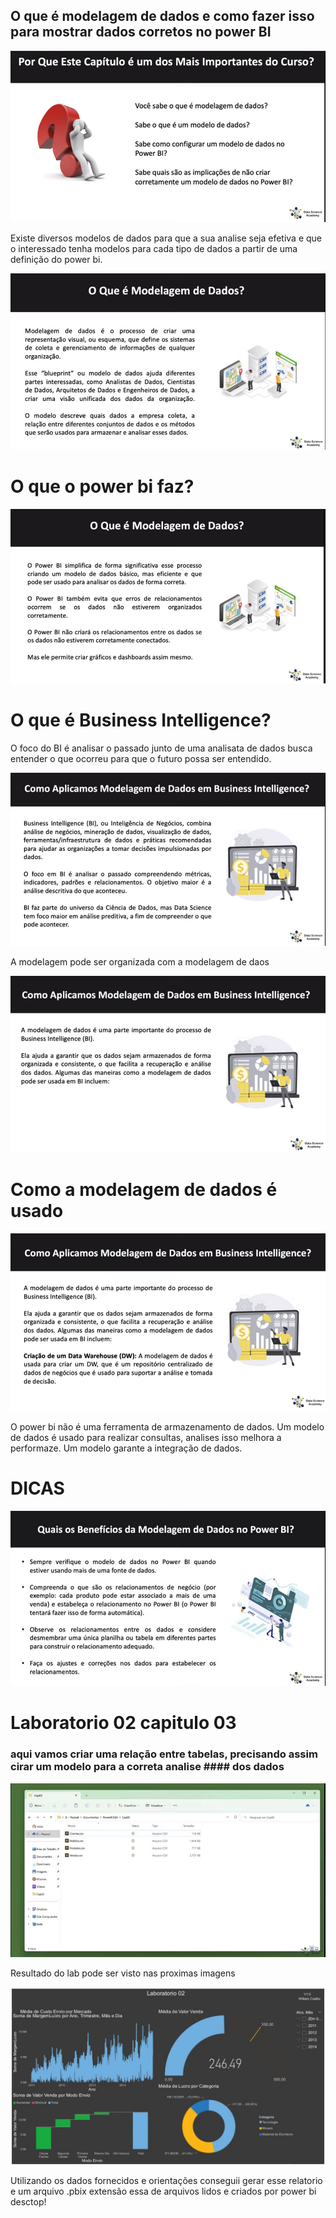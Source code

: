 ## O que é modelagem de dados e como fazer isso para mostrar dados corretos no power BI

![Imagem1](/Parte%201/Cap03/nformacao_sobre_cap.png)

Existe diversos modelos de dados para que a sua analise seja efetiva e que o interessado tenha modelos para cada tipo de dados a partir de uma definição do power bi.

![Imagem2](/Parte%201/Cap03/A_modelagem_dados.png)

# O que o power bi faz?

![Imagem3](/Parte%201/Cap03/O_que_power_faz.png)

# O que é Business Intelligence?

O foco do BI é analisar o passado junto de uma analisata de dados busca entender o que ocorreu para que o futuro possa ser entendido.

![Imagem4](/Parte%201/Cap03/O_que_BI.png)

A modelagem pode ser organizada com a modelagem de daos 

![Imagem5](/Parte%201/Cap03/Modelagem_com_BI.png)


# Como a modelagem de dados é usado 

![Imagem6](/Parte%201/Cap03/Como_criado_dw.png)

O power bi não é uma ferramenta de armazenamento de dados.
Um modelo de dados é usado para realizar consultas, analises isso melhora a performaze.
Um modelo garante a integração de dados.


# DICAS

![Imagem6](/Parte%201/Cap03/DIcas_do_power.jpeg)



 # Laboratorio 02 capitulo 03

### aqui vamos criar uma relação entre tabelas, precisando assim cirar um modelo para a correta analise #### dos dados

![Imagem7](/Parte%201/Cap03/arquivos_de_lab03.jpeg)



Resultado do lab pode ser visto nas proximas imagens 


![Imagem8](/Parte%201/Cap03/Dashboard02final.jpeg)

Utilizando os dados fornecidos e orientações conseguii gerar esse relatorio e um arquivo .pbix
extensão essa de arquivos lidos e criados por power bi desctop!

